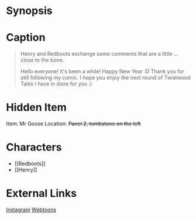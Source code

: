 # Synopsis


# Caption
> Henry and Redboots exchange some comments that are a little …close to the bone.
> 
> Hello everyone! It's been a while! Happy New Year :D Thank you for still following my comic. I hope you enjoy the next round of Twistwood Tales I have in store for you :)

# Hidden Item
Item: Mr Goose
Location: ~~Panel 2, tombstone on the left~~

# Characters
* [[Redboots]]
* [[Henry]]

# External Links
[Instagram](https://www.instagram.com/p/CSAkx-Djaxp/?igshid=YmMyMTA2M2Y=)
[Webtoons](https://www.webtoons.com/en/challenge/twistwood-tales/88-close-to-the-bone/viewer?title_no=344740&episode_no=94)